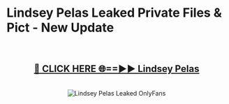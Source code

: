 # Lindsey Pelas Leaked Private Files & Pict - New Update
<br>
<div align="center">
<h2><a href="https://mediafilles.blogspot.com/?title=Lindsey_Pelas" rel="nofollow">🔴 CLICK HERE 🌐==►► Lindsey Pelas</a></h2>
<br>
<a href="https://mediafilles.blogspot.com/?title=Lindsey_Pelas" rel="nofollow" data-target="animated-image.originalLink"><img src="https://i.ibb.co.com/WyWwxjT/player-gif2.gif" alt="Lindsey Pelas Leaked OnlyFans" style="max-width: 100%; display: inline-block;" data-target="animated-image.originalImage"></a>
</div>
<br>